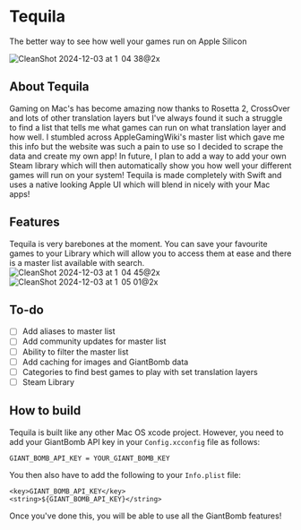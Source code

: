 # Tequila
The better way to see how well your games run on Apple Silicon

![CleanShot 2024-12-03 at 1  04 38@2x](https://github.com/user-attachments/assets/c0842ea3-87f6-41b6-aa8c-3f4ebba37125)

## About Tequila
Gaming on Mac's has become amazing now thanks to Rosetta 2, CrossOver and lots of other translation layers but I've always found it such a struggle to find a list that tells me what games can run on what translation layer and how well. I stumbled across AppleGamingWiki's master list which gave me this info but the website was such a pain to use so I decided to scrape the data and create my own app! In future, I plan to add a way to add your own Steam library which will then automatically show you how well your different games will run on your system! Tequila is made completely with Swift and uses a native looking Apple UI which will blend in nicely with your Mac apps!

## Features
Tequila is very barebones at the moment. You can save your favourite games to your Library which will allow you to access them at ease and there is a master list available with search.  
![CleanShot 2024-12-03 at 1  04 45@2x](https://github.com/user-attachments/assets/8a268e2c-ff8e-4e3e-8ce1-b1d46ded3375)
![CleanShot 2024-12-03 at 1  05 01@2x](https://github.com/user-attachments/assets/069dae76-cc2a-459b-9cdc-508c36bf129a)

## To-do
- [ ] Add aliases to master list
- [ ] Add community updates for master list
- [ ] Ability to filter the master list
- [ ] Add caching for images and GiantBomb data
- [ ] Categories to find best games to play with set translation layers
- [ ] Steam Library

## How to build
Tequila is built like any other Mac OS xcode project. However, you need to add your GiantBomb API key in your `Config.xcconfig` file as follows:  
```
GIANT_BOMB_API_KEY = YOUR_GIANT_BOMB_KEY
```
You then also have to add the following to your `Info.plist` file:  
```
<key>GIANT_BOMB_API_KEY</key>
<string>${GIANT_BOMB_API_KEY}</string>
```
Once you've done this, you will be able to use all the GiantBomb features!
